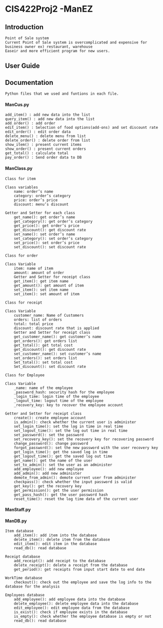 # CIS422Proj2 -ManEZ

## Introduction
    Point of Sale system
    Current Point of Sale system is overcomplicated and expensive for business owner ex) restaurant, warehouse
    Easeir and more efficient program for new users.

## User Guide
## Documentation
    Python files that we used and funtions in each file.
#### ManCus.py
    add_item() : add new data into the list
    query_item() : add new data into the list
    add_order() : add order
    edit_item() : Selection of food options(add-ons) and set discount rate
    edit_order() : edit order data
    delete_menu() : delete menu from list
    delete_order() : delete order from list
    show_item() : present current items
    show_order() : present current orders
    get_total() : calculate total
    pay_order() : Send order data to DB

#### ManClass.py
    Class for item
    
    Class variables
        name: order’s name
        category: order’s category	
        price: order’s price
        discount: menu’s discount
        
    Getter and Setter for each class
        get_name(): get order’s name
        get_category(): get order’s category	
        get_price(): get order’s price
        get_discount(): get discount rate
        set_name(): set order’s name
        set_category(): set order’s category	
        set_price(): set order’s price
        set_discount(): set discount rate
        
    Class for order
    
    Class Variable
        item: name of item
        amount: amount of order
        Getter and Setter for receipt class
        get_item(): get item name
        get_amount(): get amount of item
        set_item(): set item name
        set_item(): set amount of item

    Class for receipt
    
    Class Variable
        customer_name: Name of Customers
        orders: list of orders
        total: total price
        discount: discount rate that is applied
        Getter and Setter for receipt class
        get_customer_name(): get customer’s name
        get_orders(): get orders list
        get_total(): get total cost
        get_discount(): get discount rate
        set_customer_name(): set customer’s name	
        set_orders(): set orders list
        Set_total(): set total cost
        Set_discount(): set discount rate
        
    Class for Employee
    
    Class Variable
        _name: name of the employee
        _password_hash: security hash for the employee
        _login_time: login time of the employee
        _logout_time: logout time of the employee
        _recovery_key: key to recover the employee account
        
    Getter and Setter for receipt class
        create(): create employee account
        is_admin(): check whether the current user is administer
        set_login_time(): set the log in time in real time
        set_logout_time(): set the log out time in real time
        set_password(): set the password
        set_recovery_key(): set the recovery key for recovering password
        change_password(): change password
        forgot_password(): set the new password with the user recovery key
        get_login_time(): get the saved log in time
        get_logout_time(): get the saved log out time
        get_name(): get the name of the user
        set_to_admin(): set the user as an administer
        add_employee(): add new employee
        add_admin(): add new administer
        demote_from_admin(): demote current user from administer
        checkpass(): check whether the input password is valid
        get_key(): get the recovery key
        get_permission(): get the user permission
        get_pass_hash(): get the user password hash
        reset_time(): reset the log time data of the current user

#### ManStaff.py
#### ManDB.py

    Item database
        add_item(): add item into the database 
        delete_item(): delete item from the database
        edit_item(): edit item in the database
        read_db(): read database
        
    Receipt database
        add_receipt(): add receipt to the database
        delete_receipt(): delete a receipt from the database
        get_period(): get receipts from input start date to end date
        
    WorkTime database
        checkout(): check out the employee and save the log info to the database for the analysis
        
    Employees database
        add_employee(): add employee data into the database
        delete_employee(): delete employee data into the database
        edit_employee(): edit employee data from the database
        is_exist(): check if employee exists in the database
        is_empty(): check whether the employee database is empty or not
        read_db(): read database